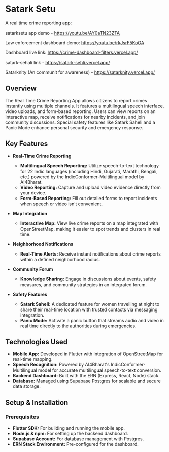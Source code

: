 # Satark Setu

A real time crime reporting app:

satarksetu app demo - https://youtu.be/AY0aTN23ZTA

Law enforcement dashboard demo: https://youtu.be/rkJsrF5KoOA

Dashboard live link: https://crime-dashboard-filters.vercel.app/

satark-sehali link - https://satark-sehli.vercel.app/

Satarknity (An communit for awareness) - https://satarknity.vercel.app/

## Overview

The Real Time Crime Reporting App allows citizens to report crimes instantly using multiple channels. It features a multilingual speech interface, video uploads, and form-based reporting. Users can view reports on an interactive map, receive notifications for nearby incidents, and join community discussions. Special safety features like Satark Saheli and a Panic Mode enhance personal security and emergency response.

## Key Features

- **Real-Time Crime Reporting**
  - **Multilingual Speech Reporting:** Utilize speech-to-text technology for 22 Indic languages (including Hindi, Gujarati, Marathi, Bengali, etc.) powered by the IndicConformer-Multilingual model by AI4Bharat.
  - **Video Reporting:** Capture and upload video evidence directly from your device.
  - **Form-Based Reporting:** Fill out detailed forms to report incidents when speech or video isn’t convenient.
  
- **Map Integration**
  - **Interactive Map:** View live crime reports on a map integrated with OpenStreetMap, making it easier to spot trends and clusters in real time.
  
- **Neighborhood Notifications**
  - **Real-Time Alerts:** Receive instant notifications about crime reports within a defined neighborhood radius.
  
- **Community Forum**
  - **Knowledge Sharing:** Engage in discussions about events, safety measures, and community strategies in an integrated forum.
  
- **Safety Features**
  - **Satark Saheli:** A dedicated feature for women travelling at night to share their real-time location with trusted contacts via messaging integration.
  - **Panic Mode:** Activate a panic button that streams audio and video in real time directly to the authorities during emergencies.

## Technologies Used

- **Mobile App:** Developed in Flutter with integration of OpenStreetMap for real-time mapping.
- **Speech Recognition:** Powered by AI4Bharat's IndicConformer-Multilingual model for accurate multilingual speech-to-text conversion.
- **Backend Dashboard:** Built with the ERN (Express, React, Node) stack.
- **Database:** Managed using Supabase Postgres for scalable and secure data storage.

## Setup & Installation

### Prerequisites

- **Flutter SDK:** For building and running the mobile app.
- **Node.js & npm:** For setting up the backend dashboard.
- **Supabase Account:** For database management with Postgres.
- **ERN Stack Environment:** Pre-configured for the dashboard.

